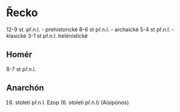 # Řecko
12-9 st. př.n.l. - prehistorické
8-6 st př.n.l. - archaické
5-4 st př.n.l. - klasické
3-1 st př.n.l. helénistické
## Homér
8-7 st př.n.l.
## Anarchón 
16. století př.n.l.
Ezop (6. století př.n.l)
(Aisipónos)
